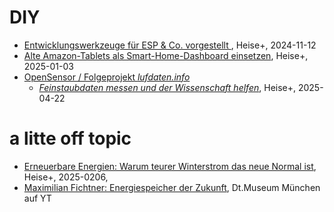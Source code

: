# DIY

- [Entwicklungswerkzeuge für ESP & Co. vorgestellt ](https://www.heise.de/hintergrund/Entwicklungswerkzeuge-fuer-ESP-Co-vorgestellt-10001494.html?seite=all), Heise+, 2024-11-12
- [Alte Amazon-Tablets als Smart-Home-Dashboard einsetzen](https://www.heise.de/ratgeber/Alte-Amazon-Tablets-als-Smart-Home-Dashboard-einsetzen-10215288.html), Heise+, 2025-01-03
- [OpenSensor / Folgeprojekt *lufdaten.info*](https://sensor.community/de/)
  - [*Feinstaubdaten messen und der Wissenschaft helfen*](https://www.heise.de/ratgeber/Feinstaubdaten-messen-und-der-Wissenschaft-helfen-10348692.html), Heise+, 2025-04-22 


# a litte off topic
- [Erneuerbare Energien: Warum teurer Winterstrom das neue Normal ist](https://www.heise.de/hintergrund/Streit-um-Strompreise-Ursachen-und-Loesungsvorschlaege-10245191.html?seite=all), Heise+, 2025-0206,
- [Maximilian Fichtner: Energiespeicher der Zukunft](https://www.youtube.com/live/uTbiMGl0mts), Dt.Museum München auf YT
